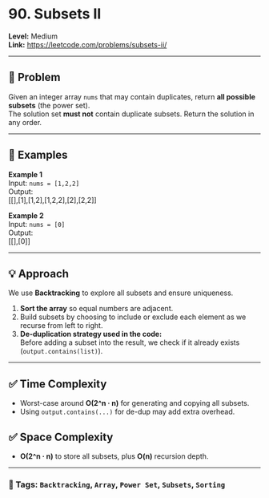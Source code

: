 # 90. Subsets II

**Level:** Medium  
**Link:** https://leetcode.com/problems/subsets-ii/

---

## 🧠 Problem

Given an integer array `nums` that may contain duplicates, return **all possible subsets** (the power set).  
The solution set **must not** contain duplicate subsets. Return the solution in any order.

---

## 🧪 Examples

**Example 1**  
Input: `nums = [1,2,2]`  
Output:  
[[],[1],[1,2],[1,2,2],[2],[2,2]]

**Example 2**  
Input: `nums = [0]`  
Output:  
[[],[0]]


---

## 💡 Approach

We use **Backtracking** to explore all subsets and ensure uniqueness.

1. **Sort the array** so equal numbers are adjacent.
2. Build subsets by choosing to include or exclude each element as we recurse from left to right.
3. **De-duplication strategy used in the code:**  
   Before adding a subset into the result, we check if it already exists (`output.contains(list)`).
   
---

## ✅ Time Complexity

- Worst-case around **O(2^n · n)** for generating and copying all subsets.
- Using `output.contains(...)` for de-dup may add extra overhead.

## ✅ Space Complexity

- **O(2^n · n)** to store all subsets, plus **O(n)** recursion depth.

---

### 📌 Tags: `Backtracking`, `Array`, `Power Set`, `Subsets`, `Sorting`
